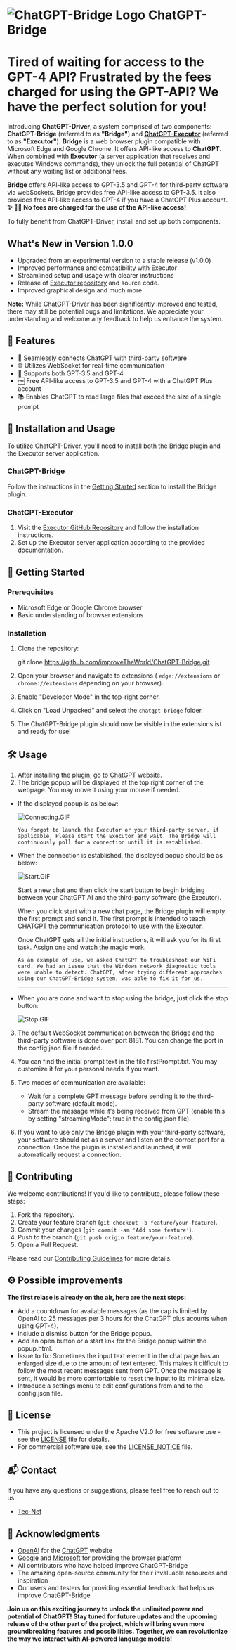 # ![ChatGPT-Bridge Logo](./assets/Logo/logo.png) **ChatGPT-Bridge**

# Tired of waiting for access to the GPT-4 API? Frustrated by the fees charged for using the GPT-API? We have the perfect solution for you!

Introducing **ChatGPT-Driver**, a system comprised of two components: **ChatGPT-Bridge** (referred to as **"Bridge"**) and **[ChatGPT-Executor](https://github.com/improveTheWorld/ChatGPT-Executor)**  (referred to as **"Executor"**).
**Bridge** is a web browser plugin compatible with Microsoft Edge and Google Chrome. It offers API-like access to **ChatGPT**. When combined with **Executor** (a server application that receives and executes Windows commands), they unlock the full potential of ChatGPT without any waiting list or additional fees.

**Bridge** offers API-like access to GPT-3.5 and GPT-4 for third-party software via webSockets.
Bridge provides free API-like access to GPT-3.5. It also provides free API-like access to GPT-4 if you have a ChatGPT Plus account.
**✨ 🎉🌟 No fees are charged for the use of the API-like access!**

To fully benefit from ChatGPT-Driver, install and set up both components.

## What's New in Version 1.0.0

- Upgraded from an experimental version to a stable release (v1.0.0)
- Improved performance and compatibility with Executor
- Streamlined setup and usage with clearer instructions
- Release of [Executor repository](https://github.com/improveTheWorld/ChatGPT-Executor.git) and source code.
- Improved graphical design and much more.

**Note:** While ChatGPT-Driver has been significantly improved and tested, there may still be potential bugs and limitations. We appreciate your understanding and welcome any feedback to help us enhance the system.

## 🌟 Features

- 🔗 Seamlessly connects ChatGPT with third-party software
- 🌐 Utilizes WebSocket for real-time communication
- 🤖 Supports both GPT-3.5 and GPT-4
- 🆓 Free API-like access to GPT-3.5 and GPT-4 with a ChatGPT Plus account
- 📚 Enables ChatGPT to read large files that exceed the size of a single prompt

## 🔧 Installation and Usage

To utilize ChatGPT-Driver, you'll need to install both the Bridge plugin and the Executor server application.

### ChatGPT-Bridge

Follow the instructions in the [Getting Started](https://github.com/improveTheWorld/ChatGPT-Bridge#getting-started) section to install the Bridge plugin.

### ChatGPT-Executor

1. Visit the [Executor GitHub Repository](https://github.com/improveTheWorld/ChatGPT-Executor) and follow the installation instructions.
2. Set up the Executor server application according to the provided documentation.

## 🚀 Getting Started

### Prerequisites

- Microsoft Edge or Google Chrome browser
- Basic understanding of browser extensions

### Installation

1. Clone the repository:

   git clone https://github.com/improveTheWorld/ChatGPT-Bridge.git
2. Open your browser and navigate to extensions ( `edge://extensions` or `chrome://extensions` depending on your browser).
3. Enable "Developer Mode" in the top-right corner.
4. Click on "Load Unpacked" and select the `chatgpt-bridge` folder.
5. The ChatGPT-Bridge plugin should now be visible in the extensions ist and ready for use!

## 🛠️ Usage

1. After installing the plugin, go to [ChatGPT](https://chat.openai.com/chat) website.
2. The bridge popup will be displayed at the top right corner of the webpage. You may move it using your mouse if needed.

* If the displayed popup is as below:

  ![Connecting.GIF](./assets/Usage/Connecting.GIF)

  `You forgot to launch the Executor or your third-party server, if applicable. Please start the Executor and wait. The Bridge will continuously poll for a connection until it is established.`
* When the connection is established, the displayed popup should be as below:

  ![Start.GIF](./assets/Usage/Start.GIF)

  Start a new chat and then click the start button to begin bridging between your ChatGPT AI and the third-party software (the Executor).

  When you click start with a new chat page, the Bridge plugin will empty the first prompt and send it. The first prompt is intended to teach CHATGPT the communication protocol to use with the Executor.

  Once ChatGPT gets all the initial instructions, it will ask you for its first task. Assign one and watch the magic work.

  `As an example of use, we asked ChatGPT to troubleshoot our WiFi card. We had an issue that the Windows network diagnostic tools were unable to detect. ChatGPT, after trying different approaches using our ChatGPT-Bridge system, was able to fix it for us.`

  ---
* When you are done and want to stop using the bridge, just click the stop button:

  ![Stop.GIF](./assets/Usage/Stop.GIF)

3. The default WebSocket communication between the Bridge and the third-party software is done over port 8181. You can change the port in the config.json file if needed.
4. You can find the initial prompt text in the file firstPrompt.txt. You may customize it for your personal needs if you want.
5. Two modes of communication are available:

   * Wait for a complete GPT message before sending it to the third-party software (default mode).
   * Stream the message while it's being received from GPT (enable this by setting "streamingMode": true in the config.json file).
6. If you want to use only the Bridge plugin with your third-party software, your software should act as a server and listen on the correct port for a connection. Once the plugin is installed and launched, it will automatically request a connection.

<!-- Documentation
-------------

For more detailed information on how to use ChatGPT-Bridge, please refer to the [Wiki](https://github.com/improveTheWorld/ChatGPT-Bridge/wiki). -->

## 📧 Contributing

We welcome contributions! If you'd like to contribute, please follow these steps:

1. Fork the repository.
2. Create your feature branch (`git checkout -b feature/your-feature`).
3. Commit your changes (`git commit -am 'Add some feature'`).
4. Push to the branch (`git push origin feature/your-feature`).
5. Open a Pull Request.

Please read our [Contributing Guidelines](./CONTRIBUTING.md) for more details.

## ⚙️ Possible improvements

**The first relase is already on the air, here are the next steps:**

* Add a countdown for available messages (as the cap is limited by OpenAI to 25 messages per 3 hours for the ChatGPT plus acounts when using GPT-4).
* Include a dismiss button for the Bridge popup.
* Add an open button or a start link for the Bridge popup within the popup.html.
* Issue to fix: Sometimes the input text element in the chat page has an enlarged size due to the amount of text entered. This makes it difficult to follow the most recent messages sent from GPT. Once the message is sent, it would be more comfortable to reset the input to its minimal size.
* Introduce a settings menu to edit configurations from and to the config.json file.

## 🔐 License

* This project is licensed under the Apache V2.0 for free software use - see the [LICENSE](./LICENSE-APACHE.txt) file for details.
* For commercial software use, see the [LICENSE\_NOTICE](./LICENSE_NOTICE.md) file.

## 📬 Contact

If you have any questions or suggestions, please feel free to reach out to us:

* [Tec-Net](mailto:tecnet.paris@gmail.com)

<!-- *   [Project Link](https://github.com/improveTheWorld/ChatGPT-Bridge) -->

## 🎉 Acknowledgments

* [OpenAI](https://www.openai.com/) for the [ChatGPT](https://chat.openai.com/chat) website
* [Google](https://www.google.com/chrome/) and [Microsoft](https://www.microsoft.com/en-us/edge) for providing the browser platform
* All contributors who have helped improve ChatGPT-Bridge
* The amazing open-source community for their invaluable resources and inspiration
* Our users and testers for providing essential feedback that helps us improve ChatGPT-Bridge

**Join us on this exciting journey to unlock the unlimited power and potential of ChatGPT! Stay tuned for future updates and the upcoming release of the other part of the project, which will bring even more groundbreaking features and possibilities. Together, we can revolutionize the way we interact with AI-powered language models!**
